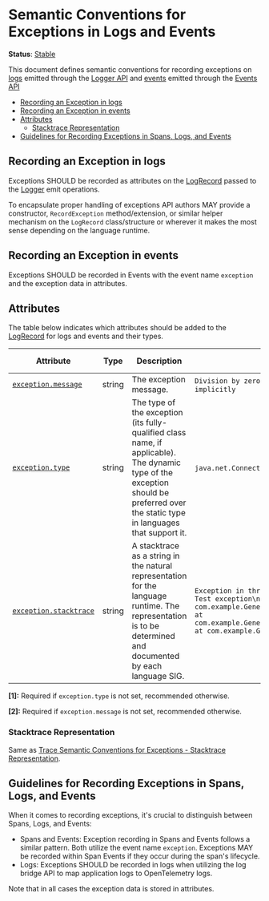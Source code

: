 <!--- Hugo front matter used to generate the website version of this page:
linkTitle: Logs
--->

# Semantic Conventions for Exceptions in Logs and Events

**Status**: [Stable][DocumentStatus]

This document defines semantic conventions for recording exceptions on
[logs](https://github.com/open-telemetry/opentelemetry-specification/tree/v1.31.0/specification/logs/bridge-api.md#emit-a-logrecord) emitted through the [Logger API](https://github.com/open-telemetry/opentelemetry-specification/tree/v1.31.0/specification/logs/bridge-api.md#logger) and [events](https://github.com/open-telemetry/semantic-conventions/blob/main/docs/general/events.md) emitted through the [Events API](https://github.com/open-telemetry/opentelemetry-specification/tree/v1.31.0/specification/logs/event-api.md#emit-event)

<!-- toc -->

- [Recording an Exception in logs](#recording-an-exception-in-logs)
- [Recording an Exception in events](#recording-an-exception-in-events)
- [Attributes](#attributes)
  - [Stacktrace Representation](#stacktrace-representation)
- [Guidelines for Recording Exceptions in Spans, Logs, and Events](#guidelines-for-recording-exceptions-in-spans-logs-and-events)

<!-- tocstop -->

## Recording an Exception in logs

Exceptions SHOULD be recorded as attributes on the
[LogRecord](https://github.com/open-telemetry/opentelemetry-specification/tree/v1.31.0/specification/logs/data-model.md#log-and-event-record-definition) passed to the [Logger](https://github.com/open-telemetry/opentelemetry-specification/tree/v1.31.0/specification/logs/bridge-api.md#logger) emit
operations.

To encapsulate proper handling of exceptions API authors MAY provide a
constructor, `RecordException` method/extension, or similar helper mechanism on
the `LogRecord` class/structure or wherever it makes the most sense depending on
the language runtime.

## Recording an Exception in events

Exceptions SHOULD be recorded in Events with the event name `exception` and the exception data in attributes.

## Attributes

The table below indicates which attributes should be added to the
[LogRecord](https://github.com/open-telemetry/opentelemetry-specification/tree/v1.31.0/specification/logs/data-model.md#log-and-event-record-definition) for logs and events and their types.

<!-- semconv log-exception -->
| Attribute  | Type | Description  | Examples  | [Requirement Level](https://opentelemetry.io/docs/specs/semconv/general/attribute-requirement-level/) | Stability |
|---|---|---|---|---|---|
| [`exception.message`](/docs/attributes-registry/exception.md) | string | The exception message. | `Division by zero`; `Can't convert 'int' object to str implicitly` | `Conditionally Required` [1] | ![Stable](https://img.shields.io/badge/-stable-lightgreen) |
| [`exception.type`](/docs/attributes-registry/exception.md) | string | The type of the exception (its fully-qualified class name, if applicable). The dynamic type of the exception should be preferred over the static type in languages that support it. | `java.net.ConnectException`; `OSError` | `Conditionally Required` [2] | ![Stable](https://img.shields.io/badge/-stable-lightgreen) |
| [`exception.stacktrace`](/docs/attributes-registry/exception.md) | string | A stacktrace as a string in the natural representation for the language runtime. The representation is to be determined and documented by each language SIG. | `Exception in thread "main" java.lang.RuntimeException: Test exception\n at com.example.GenerateTrace.methodB(GenerateTrace.java:13)\n at com.example.GenerateTrace.methodA(GenerateTrace.java:9)\n at com.example.GenerateTrace.main(GenerateTrace.java:5)` | `Recommended` | ![Stable](https://img.shields.io/badge/-stable-lightgreen) |

**[1]:** Required if `exception.type` is not set, recommended otherwise.

**[2]:** Required if `exception.message` is not set, recommended otherwise.
<!-- endsemconv -->

### Stacktrace Representation

Same as [Trace Semantic Conventions for Exceptions - Stacktrace
Representation](exceptions-spans.md#stacktrace-representation).

## Guidelines for Recording Exceptions in Spans, Logs, and Events

When it comes to recording exceptions, it's crucial to distinguish between Spans, Logs, and Events:

* Spans and Events: Exception recording in Spans and Events follows a similar pattern. Both utilize the event name `exception`. Exceptions MAY be recorded within Span Events if they occur during the span's lifecycle.
* Logs: Exceptions SHOULD be recorded in logs when utilizing the log bridge API to map application logs to OpenTelemetry logs.

Note that in all cases the exception data is stored in attributes.

[DocumentStatus]: https://github.com/open-telemetry/opentelemetry-specification/tree/v1.31.0/specification/document-status.md
